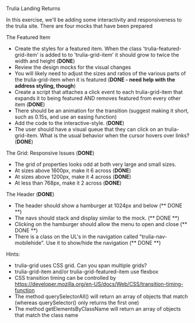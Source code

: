 Trulia Landing Returns

In this exercise, we'll be adding some interactivity and responsiveness to the trulia site.  There are four mocks that have been prepared

The Featured Item
* Create the styles for a featured item. When the class 'trulia-featured-grid-item' is added to to 'trulia-grid-item' it should grow to twice the width and height (**DONE**)
* Review the design mocks for the visual changes
* You will likely need to adjust the sizes and ratios of the various parts of the trulia-grid-item when it is featured (**DONE - need help with the address styling, though**)
* Create a script that attaches a click event to each trulia-grid-item that expands it to being featured AND removes featured from every other item (**DONE**)
* There should be an animation for the transition (suggest making it short, such as 0.15s, and use an easing function)
* Add the code to the interactive-style. (**DONE**)
* The user should have a visual queue that they can click on an trulia-grid-item. What is the usual behavior when the cursor hovers over links? (**DONE**)

The Grid: Responsive Issues (**DONE**)
* The grid of properties looks odd at both very large and small sizes. 
* At sizes above 1600px, make it 6 across (**DONE**)
* At sizes above 1200px, make it 4 across (**DONE**)
* At less than 768px, make it 2 across (**DONE**)

The Header (**DONE**)
* The header should show a hamburger at 1024px and below (** DONE **)
* The navs should stack and display similar to the mock. (** DONE **)
* Clicking on the hamburger should allow the menu to open and close (** DONE **)
* There is a class on the UL's in the navigation called "trulia-nav-mobilehide".  Use it to show/hide the navigation (** DONE **)




Hints:
* trulia-grid uses CSS grid.  Can you span multiple grids?
* trulia-grid-item and/or trulia-grid-featured-item use flexbox
* CSS transition timing can be controlled by https://developer.mozilla.org/en-US/docs/Web/CSS/transition-timing-function
* The method querySelectorAll() will return an array of objects that match (whereas querySelector() only returns the first one)
* The method getElementsByClassName will return an array of objects that match the class name


